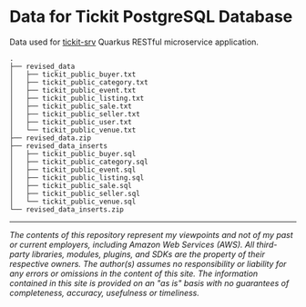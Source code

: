 # Data for Tickit PostgreSQL Database

Data used for [tickit-srv](https://github.com/garystafford/tickit-srv) Quarkus RESTful microservice application.

```text
.
├── revised_data
│   ├── tickit_public_buyer.txt
│   ├── tickit_public_category.txt
│   ├── tickit_public_event.txt
│   ├── tickit_public_listing.txt
│   ├── tickit_public_sale.txt
│   ├── tickit_public_seller.txt
│   ├── tickit_public_user.txt
│   └── tickit_public_venue.txt
├── revised_data.zip
├── revised_data_inserts
│   ├── tickit_public_buyer.sql
│   ├── tickit_public_category.sql
│   ├── tickit_public_event.sql
│   ├── tickit_public_listing.sql
│   ├── tickit_public_sale.sql
│   ├── tickit_public_seller.sql
│   └── tickit_public_venue.sql
└── revised_data_inserts.zip
```

---

<i>The contents of this repository represent my viewpoints and not of my past or current employers, including Amazon Web
Services (AWS). All third-party libraries, modules, plugins, and SDKs are the property of their respective owners. The author(s) assumes no responsibility or liability for any errors or omissions in the content of this site. The information contained in this site is provided on an "as is" basis with no guarantees of completeness, accuracy, usefulness or timeliness.</i>

